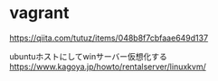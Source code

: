 # vagrant

https://qiita.com/tutuz/items/048b8f7cbfaae649d137


ubuntuホストにしてwinサーバー仮想化する
https://www.kagoya.jp/howto/rentalserver/linuxkvm/
